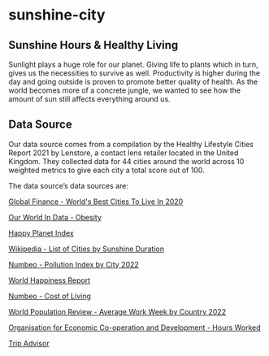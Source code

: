 # sunshine-city

## Sunshine Hours & Healthy Living

Sunlight plays a huge role for our planet. Giving life to plants which in turn, gives us the necessities to survive as well. Productivity is higher during the day and going outside is proven to promote better quality of health. As the world becomes more of a concrete jungle, we wanted to see how the amount of sun still affects everything around us.

## Data Source

Our data source comes from a compilation by the Healthy Lifestyle Cities Report 2021 by Lenstore, a contact lens retailer located in the United Kingdom. They collected data for 44 cities around the world across 10 weighted metrics to give each city a total score out of 100.

The data source’s data sources are:

[Global Finance - World's Best Cities To Live In 2020](https://www.gfmag.com/global-data/non-economic-data/best-cities-to-live)

[Our World In Data - Obesity](https://ourworldindata.org/obesity)

[Happy Planet Index](http://happyplanetindex.org/countries)

[Wikipedia - List of Cities by Sunshine Duration](https://en.wikipedia.org/wiki/List_of_cities_by_sunshine_duration)

[Numbeo - Pollution Index by City 2022](https://www.numbeo.com/pollution/rankings.jsp)

[World Happiness Report](https://worldhappiness.report)

[Numbeo - Cost of Living](https://www.numbeo.com/cost-of-living)

[World Population Review - Average Work Week by Country 2022](https://worldpopulationreview.com/country-rankings/average-work-week-by-country)

[Organisation for Economic Co-operation and Development - Hours Worked](https://data.oecd.org/emp/hours-worked.htm)

[Trip Advisor](https://www.tripadvisor.co.uk)
